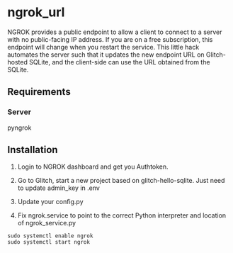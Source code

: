 # ngrok_url
NGROK provides a public endpoint to allow a client to connect to a server with no public-facing IP address. If you are on a free subscription, this endpoint will change when you restart the service. This little hack automates the server such that it updates the new endpoint URL on Glitch-hosted SQLite, and the client-side can use the URL obtained from the SQLite.

## Requirements


### Server
pyngrok


## Installation
1. Login to NGROK dashboard and get you Authtoken. 
2. Go to Glitch, start a new project based on glitch-hello-sqlite. Just need to update admin_key in .env
3. Update your config.py 

4. Fix ngrok.service to point to the correct Python interpreter and location of ngrok_service.py
```
sudo systemctl enable ngrok
sudo systemctl start ngrok
```

